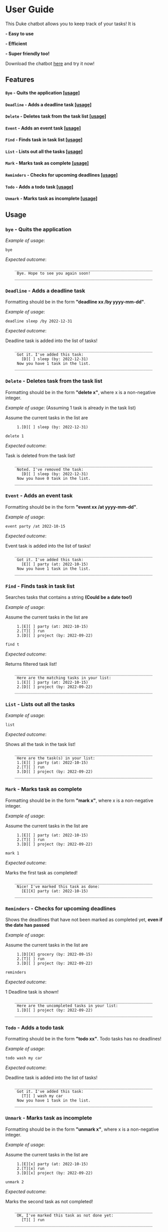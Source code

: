 # User Guide
This Duke chatbot allows you to keep track of your tasks! It is

**- Easy to use**

**- Efficient**

**- Super friendly too!**

Download the chatbot [here](https://github.com/KJunWei/ip) and try it now!

## Features 
#### `Bye` - Quits the application [[usage]](https://github.com/KJunWei/ip/blob/master/docs/README.md#bye---quits-the-application-1)
#### `Deadline` - Adds a deadline task [[usage]](https://github.com/KJunWei/ip/blob/master/docs/README.md#deadline---adds-a-deadline-task-1)
#### `Delete` - Deletes task from the task list [[usage]](https://github.com/KJunWei/ip/blob/master/docs/README.md#delete---deletes-task-from-the-task-list-1)
#### `Event` - Adds an event task [[usage]](https://github.com/KJunWei/ip/blob/master/docs/README.md#event---adds-an-event-task-1)
#### `Find` - Finds task in task list [[usage]](https://github.com/KJunWei/ip/blob/master/docs/README.md#find---finds-task-in-task-list-1)
#### `List` - Lists out all the tasks [[usage]](https://github.com/KJunWei/ip/blob/master/docs/README.md#list---lists-out-all-the-tasks-1)
#### `Mark` - Marks task as complete [[usage]](https://github.com/KJunWei/ip/blob/master/docs/README.md#mark---marks-task-as-complete-1)
#### `Reminders` - Checks for upcoming deadlines [[usage]](https://github.com/KJunWei/ip/blob/master/docs/README.md#reminders---checks-for-upcoming-deadlines-1)
#### `Todo` - Adds a todo task [[usage]](https://github.com/KJunWei/ip/blob/master/docs/README.md#todo---adds-a-todo-task-1)
#### `Unmark` - Marks task as incomplete [[usage]](https://github.com/KJunWei/ip/blob/master/docs/README.md#unmark---marks-task-as-incomplete-1)

## Usage

### `bye` - Quits the application

*Example of usage*: 

`bye`

*Expected outcome*:

```
    ____________________________________________________________
     Bye. Hope to see you again soon!
    ____________________________________________________________
```

### `Deadline` - Adds a deadline task

Formatting should be in the form **"deadline xx /by yyyy-mm-dd"**.

*Example of usage*: 

`deadline sleep /by 2022-12-31`

*Expected outcome*:

Deadline task is added into the list of tasks!

```
    ____________________________________________________________
     Got it. I've added this task:
       [D][ ] sleep (by: 2022-12-31)
     Now you have 1 task in the list.
    ____________________________________________________________
```

### `Delete` - Deletes task from the task list

Formatting should be in the form **"delete x"**, where x is a non-negative integer.

*Example of usage*: (Assuming 1 task is already in the task list)

Assume the current tasks in the list are
```
     1.[D][ ] sleep (by: 2022-12-31)
```

`delete 1`

*Expected outcome*:

Task is deleted from the task list!

```
    ____________________________________________________________
     Noted. I've removed the task:
       [D][ ] sleep (by: 2022-12-31)
     Now you have 0 task in the list.
    ____________________________________________________________
```

### `Event` - Adds an event task

Formatting should be in the form **"event xx /at yyyy-mm-dd"**.

*Example of usage*: 

`event party /at 2022-10-15`

*Expected outcome*:

Event task is added into the list of tasks!

```
    ____________________________________________________________
     Got it. I've added this task:
       [E][ ] party (at: 2022-10-15)
     Now you have 1 task in the list.
    ____________________________________________________________
```

### `Find` - Finds task in task list

Searches tasks that contains a string **(Could be a date too!)**

*Example of usage*: 

Assume the current tasks in the list are
```
     1.[E][ ] party (at: 2022-10-15)
     2.[T][ ] run
     3.[D][ ] project (by: 2022-09-22)
```

`find t`

*Expected outcome*:

Returns filtered task list!

```
    ____________________________________________________________
     Here are the matching tasks in your list:
     1.[E][ ] party (at: 2022-10-15)
     2.[D][ ] project (by: 2022-09-22)
    ____________________________________________________________
```

### `List` - Lists out all the tasks

*Example of usage*: 

`list`

*Expected outcome*:

Shows all the task in the task list!

```
    ____________________________________________________________
     Here are the task(s) in your list:
     1.[E][ ] party (at: 2022-10-15)
     2.[T][ ] run
     3.[D][ ] project (by: 2022-09-22)
    ____________________________________________________________
```

### `Mark` - Marks task as complete

Formatting should be in the form **"mark x"**, where x is a non-negative integer.

*Example of usage*: 

Assume the current tasks in the list are
```
     1.[E][ ] party (at: 2022-10-15)
     2.[T][ ] run
     3.[D][ ] project (by: 2022-09-22)
```

`mark 1`

*Expected outcome*:

Marks the first task as completed!

```
    ____________________________________________________________
     Nice! I've marked this task as done:
       [E][X] party (at: 2022-10-15)
    ____________________________________________________________
```

### `Reminders` - Checks for upcoming deadlines

Shows the deadlines that have not been marked as completed yet, **even if the date has passed**

*Example of usage*: 

Assume the current tasks in the list are
```
     1.[D][X] grocery (by: 2022-09-15)
     2.[T][ ] run
     3.[D][ ] project (by: 2022-09-22)
```

`reminders`

*Expected outcome*:

1 Deadline task is shown!

```
    ____________________________________________________________
     Here are the uncompleted tasks in your list:
     1.[D][ ] project (by: 2022-09-22)
    ____________________________________________________________
```

### `Todo` - Adds a todo task

Formatting should be in the form **"todo xx"**. Todo tasks has no deadlines!

*Example of usage*: 

`todo wash my car`

*Expected outcome*:

Deadline task is added into the list of tasks!

```
    ____________________________________________________________
     Got it. I've added this task:
       [T][ ] wash my car
     Now you have 1 task in the list.
    ____________________________________________________________
```

### `Unmark` - Marks task as incomplete

Formatting should be in the form **"unmark x"**, where x is a non-negative integer.

*Example of usage*: 

Assume the current tasks in the list are
```
     1.[E][x] party (at: 2022-10-15)
     2.[T][x] run
     3.[D][x] project (by: 2022-09-22)
```

`unmark 2`

*Expected outcome*:

Marks the second task as not completed!

```
    ____________________________________________________________
     OK, I've marked this task as not done yet:
       [T][ ] run
    ____________________________________________________________
```
